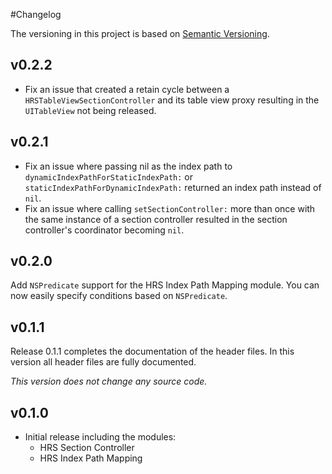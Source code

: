 #Changelog

The versioning in this project is based on [Semantic Versioning](http://semver.org).

## v0.2.2
- Fix an issue that created a retain cycle between a `HRSTableViewSectionController` and its table view proxy resulting in the `UITableView` not being released.

## v0.2.1
- Fix an issue where passing nil as the index path to `dynamicIndexPathForStaticIndexPath:` or `staticIndexPathForDynamicIndexPath:` returned an index path instead of `nil`.
- Fix an issue where calling `setSectionController:` more than once with the same instance of a section controller resulted in the section controller's coordinator becoming `nil`.

## v0.2.0
Add `NSPredicate` support for the HRS Index Path Mapping module. You can now easily specify conditions based on `NSPredicate`.

## v0.1.1
Release 0.1.1 completes the documentation of the header files. In this version all header files are fully documented.

*This version does not change any source code.*

## v0.1.0
- Initial release including the modules:
	- HRS Section Controller
	- HRS Index Path Mapping